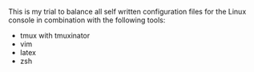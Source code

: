 This is my trial to balance all self written configuration files for the Linux console in combination with the following tools:

 - tmux with tmuxinator
 - vim
 - latex
 - zsh
